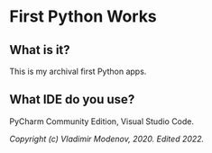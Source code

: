 # First Python Works

## What is it?

This is my archival first Python apps.

## What IDE do you use?

PyCharm Community Edition, Visual Studio Code.

_Copyright (c) Vladimir Modenov, 2020.
Edited 2022._

